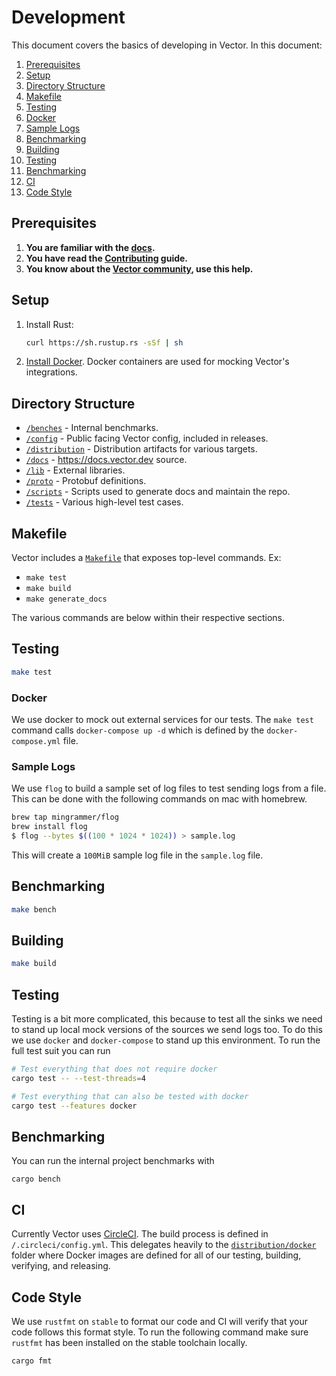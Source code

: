 # Development

This document covers the basics of developing in Vector. In this document:

<!-- MarkdownTOC autolink="true" style="ordered" -->

1. [Prerequisites](#prerequisites)
1. [Setup](#setup)
1. [Directory Structure](#directory-structure)
1. [Makefile](#makefile)
1. [Testing](#testing)
  1. [Docker](#docker)
  1. [Sample Logs](#sample-logs)
1. [Benchmarking](#benchmarking)
1. [Building](#building)
1. [Testing](#testing-1)
1. [Benchmarking](#benchmarking-1)
1. [CI](#ci)
1. [Code Style](#code-style)

<!-- /MarkdownTOC -->

## Prerequisites

1. **You are familiar with the [docs](https://docs.vector.dev).**
2. **You have read the [Contributing](/CONTRIBUTING.md) guide.**
3. **You know about the [Vector community](https://vector.dev/community/),
   use this help.**

## Setup

1. Install Rust:

   ```bash
   curl https://sh.rustup.rs -sSf | sh
   ```

2. [Install Docker](https://docs.docker.com/docker-for-mac/install/). Docker
   containers are used for mocking Vector's integrations.

## Directory Structure

* [`/benches`](/benches) - Internal benchmarks.
* [`/config`](/config) - Public facing Vector config, included in releases.
* [`/distribution`](/distribution) - Distribution artifacts for various targets.
* [`/docs`](/docs) - https://docs.vector.dev source.
* [`/lib`](/lib) - External libraries.
* [`/proto`](/proto) - Protobuf definitions.
* [`/scripts`](/scripts) - Scripts used to generate docs and maintain the repo.
* [`/tests`](/tests) - Various high-level test cases.

## Makefile

Vector includes a [`Makefile`](/Makefile) that exposes top-level commands. Ex:

- `make test`
- `make build`
- `make generate_docs`

The various commands are below within their respective sections.

## Testing

```bash
make test
```

### Docker

We use docker to mock out external services for our tests. The `make test`
command calls `docker-compose up -d` which is defined by the
`docker-compose.yml` file.

### Sample Logs

We use `flog` to build a sample set of log files to test sending logs from a file. This can
be done with the following commands on mac with homebrew.

```bash
brew tap mingrammer/flog
brew install flog
$ flog --bytes $((100 * 1024 * 1024)) > sample.log
```

This will create a `100MiB` sample log file in the `sample.log` file.

## Benchmarking

```bash
make bench
```

## Building

```bash
make build
```

## Testing

Testing is a bit more complicated, this because to test all the sinks we need to stand
up local mock versions of the sources we send logs too. To do this we use `docker` and 
`docker-compose` to stand up this environment. To run the full test suit you can run

```bash
# Test everything that does not require docker
cargo test -- --test-threads=4

# Test everything that can also be tested with docker
cargo test --features docker
```

## Benchmarking

You can run the internal project benchmarks with

```
cargo bench
```

## CI

Currently Vector uses [CircleCI](https://circleci.com). The build process
is defined in `/.circleci/config.yml`. This delegates heavily to the
[`distribution/docker`](/distribution/docker) folder where Docker images are
defined for all of our testing, building, verifying, and releasing.

## Code Style

We use `rustfmt` on `stable` to format our code and CI will verify that your code follows
this format style. To run the following command make sure `rustfmt` has been installed on
the stable toolchain locally.

```bash
cargo fmt
```
